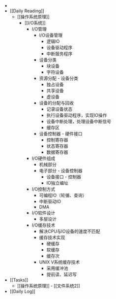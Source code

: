 -
- [[Daily Reading]]
	- [[操作系统原理]]
		- [[I/O系统]]
			- I/O管理
				- I/O设备管理
					- 逻辑IO
					- 设备驱动程序
					- 中断服务程序
				- 设备分类
					- 块设备
					- 字符设备
				- 资源分配 - 设备分类
					- 独占设备
					- 共享设备
					- 虚设备
				- 设备的分配与回收
					- 记录设备状态
					- 执行设备驱动程序，实现IO操作
					- 设备中断处理，处理设备中断信号
					- 缓存区
				- 设备控制器 - 硬件接口
					- 控制寄存器
					- 状态寄存器
					- 数据寄存器
			- I/O硬件组成
				- 机械部分
				- 电子部分 - 设备控制器
					- 设备接口 - 控制器
					- IO独立编址
			- I/O控制方式
				- 可编程IO（轮循、查询）
				- 中断驱动IO
				- DMA
			- I/O软件设计
				- 多层设计
			- I/O缓存技术
				- 解决CPU与IO设备的速度不匹配
				- 缓存技术实现
					- 硬缓存
					- 软缓存
					- 缓存次
				- UNIX V系统缓存技术
					- 采用缓冲池
					- 提前读、延迟写
- [[Tasks]]
	- [[操作系统原理]] - [[文件系统2]]
- [[Daily Log]]